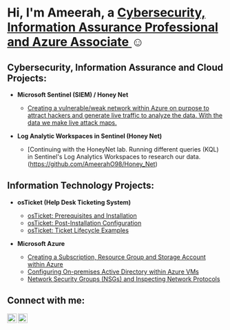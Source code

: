 <h1>Hi, I'm Ameerah, a <a href="https://linkedin.com/in/ameerah-offord"> Cybersecurity, Information Assurance Professional and Azure Associate </a>☺</h1>

<h2>Cybersecurity, Information Assurance and Cloud Projects:</h2>

- <b>Microsoft Sentinel (SIEM) / Honey Net</b>
  - [Creating a vulnerable/weak network within Azure on purpose to attract hackers and generate live traffic to analyze the data. With the data we make live attack maps.](https://github.com/AmeerahO98/Honey_Net)
  
- <b>Log Analytic Workspaces in Sentinel (Honey Net)</b>
  - [Continuing with the HoneyNet lab. Running different queries (KQL) in Sentinel's Log Analytics Workspaces to research our data. (https://github.com/AmeerahO98/Honey_Net)
<h2>Information Technology Projects:</h2>

- <b>osTicket (Help Desk Ticketing System)</b>
  - [osTicket: Prerequisites and Installation](https://github.com/AmeerahO98/osticket-prereqs)
  - [osTicket: Post-Installation Configuration](https://github.com/AmeerahO98/post-install-config)
  - [osTicket: Ticket Lifecycle Examples](https://github.com/AmeerahO98/ticket-lifecycle)
  
- <b>Microsoft Azure</b>
  - [Creating a Subscription, Resource Group and Storage Account within Azure](https://github.com/AmeerahO98/subscription-resourcegroup-storageaccount)
  - [Configuring On-premises Active Directory within Azure VMs](https://github.com/AmeerahO98/configure-ad)
  - [Network Security Groups (NSGs) and Inspecting Network Protocols](https://github.com/AmeerahO98/azure-network-protocols)

<h2>Connect with me:</h2>

[<img align="left" alt="Josh | LinkedIn" width="22px" src="https://cdn.jsdelivr.net/npm/simple-icons@v3/icons/linkedin.svg" />][linkedin]
[<img align="left" alt="Josh | Instagram" width="22px" src="https://cdn.jsdelivr.net/npm/simple-icons@v3/icons/instagram.svg" />][instagram]

[instagram]: https://www.instagram.com/ameerah_sade
[linkedin]: https://linkedin.com/in/ameerah-offord
